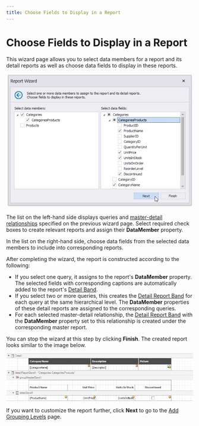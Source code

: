 ```yaml
---
title: Choose Fields to Display in a Report
---
```

# Choose Fields to Display in a Report

This wizard page allows you to select data members for a report and its detail reports as well as choose data fields to display in these reports.

![report-wizard-master-detail-select-fields](../../../../../../images/report-wizard-master-detail-select-fields128032.png)

The list on the left-hand side displays queries and [master-detail relationships](../../../create-reports\master-detail-reports-with-detail-report-bands.md) specified on the previous wizard page. Select required check boxes to create relevant reports and assign their **DataMember** property.

In the list on the right-hand side, choose data fields from the selected data members to include into corresponding reports.

After completing the wizard, the report is constructed according to the following:

* If you select one query, it assigns to the report's **DataMember** property. The selected fields with corresponding captions are automatically added to the report's [Detail Band](../../../introduction-to-banded-reports.md).
* If you select two or more queries, this creates the [Detail Report Band](../../../introduction-to-banded-reports.md) for each query at the same hierarchical level. The **DataMember** properties of these detail reports are assigned to the corresponding queries.
* For each selected master-detail relationship, the [Detail Report Band](../../../introduction-to-banded-reports.md) with the **DataMember** property set to this relationship is created under the corresponding master report.

You can stop the wizard at this step by clicking **Finish**. The created report looks similar to the image below.

![report-wizard-master-detail-select-fields-result](../../../../../../images/eurd-win-report-wizard-master-detail-select-fields-result.png)

If you want to customize the report further, click **Next** to go to the [Add Grouping Levels](add-grouping-levels.md) page.